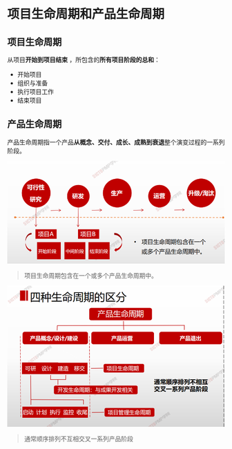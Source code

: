 # 项目生命周期和产品生命周期

## 项目生命周期

从项目**开始到项目结束** ，所包含的**所有项目阶段的总和**：

- 开始项目
- 组织与准备
- 执行项目工作
- 结束项目

## 产品生命周期

产品生命周期指一个产品**从概念、交付、成长、成熟到衰退**整个演变过程的一系列阶段。



![image-20210210145045046](assets/image-20210210145045046.png)



> 项目生命周期包含在一个或多个产品生命周期中。



![image-20210210145054444](assets/image-20210210145054444.png)



> 通常顺序排列不互相交叉一系列产品阶段